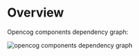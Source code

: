 # Overview

Opencog components dependency graph:

![opencog components dependency
graph](https://www.plantuml.com/plantuml/svg/VLFBRiCW4Bpp5Vm0xRtg8LBx0Rr7FQpjBR7CmsMn5AdgltS3JhouJIrPmCmm2plYG1bINhnJAe_PeNw3VWABf8r-YNwE0KFMhoFO15wf_WR5VfwiM6UaF406mam2JkZmhEPggeVOJvZqbzByRQAZZZE6Fjh7TJGT--Xt3NHbBi3TNQL88wzbx-ddI9abr6ovWkfR79_n9OzE83uIoWj2ZfxuVYYm9SdLKOCTJJV6MeuNF6zvAguhJ_iI7P_lv25Diltrq09n22aqjdZEc08uasDqxDwGziJtDLqQ1ywbfHm4kt1SfbYEmJAlIjxwsPWc4PdwBxB68j2QYf0KSkjn6GickxgXjJ6xl7RwsqmMlccVglA1Fft-ID5h3yHD-dlN3hsaoly_YZNQ7RZcsQ9Rfh8tZVSw5go6gmuO1dwhFm00)
